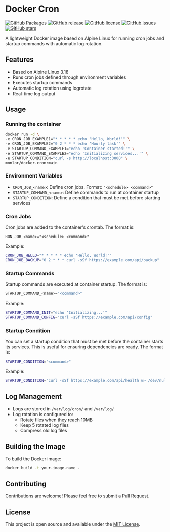 # Docker Cron

[![GitHub Packages](https://img.shields.io/badge/GitHub%20Packages-docker--cron-blue?logo=github)](https://github.com/monlor/docker-cron/pkgs/container/docker-cron)
[![GitHub release](https://img.shields.io/github/release/monlor/docker-cron.svg)](https://github.com/monlor/docker-cron/releases)
[![GitHub license](https://img.shields.io/github/license/monlor/docker-cron.svg)](https://github.com/monlor/docker-cron/blob/main/LICENSE)
[![GitHub issues](https://img.shields.io/github/issues/monlor/docker-cron.svg)](https://github.com/monlor/docker-cron/issues)
[![GitHub stars](https://img.shields.io/github/stars/monlor/docker-cron.svg)](https://github.com/monlor/docker-cron/stargazers)

A lightweight Docker image based on Alpine Linux for running cron jobs and startup commands with automatic log rotation.

## Features

- Based on Alpine Linux 3.18
- Runs cron jobs defined through environment variables
- Executes startup commands
- Automatic log rotation using logrotate
- Real-time log output

## Usage

### Running the container

```bash
docker run -d \
-e CRON_JOB_EXAMPLE1="* * * * * echo 'Hello, World!'" \
-e CRON_JOB_EXAMPLE2="0 2 * * * echo 'Hourly task'" \
-e STARTUP_COMMAND_EXAMPLE1="echo 'Container started!'" \
-e STARTUP_COMMAND_EXAMPLE2="echo 'Initializing services...'" \
-e STARTUP_CONDITION="curl -s http://localhost:3000" \
monlor/docker-cron:main
```

### Environment Variables

- `CRON_JOB_<name>`: Define cron jobs. Format: `"<schedule> <command>"`
- `STARTUP_COMMAND_<name>`: Define commands to run at container startup
- `STARTUP_CONDITION`: Define a condition that must be met before starting services

### Cron Jobs

Cron jobs are added to the container's crontab. The format is:

```
RON_JOB_<name>="<schedule> <command>"
```

Example:

```bash
CRON_JOB_HELLO="* * * * * echo 'Hello, World!'"
CRON_JOB_BACKUP="0 2 * * * curl -sSf https://example.com/api/backup"
```

### Startup Commands

Startup commands are executed at container startup. The format is:

```bash
STARTUP_COMMAND_<name>="<command>"
```

Example:

```bash
STARTUP_COMMAND_INIT="echo 'Initializing...'"
STARTUP_COMMAND_CONFIG="curl -sSf https://example.com/api/config"
```

### Startup Condition

You can set a startup condition that must be met before the container starts its services. This is useful for ensuring dependencies are ready. The format is:

```bash
STARTUP_CONDITION="<command>"
```

Example:

```bash
STARTUP_CONDITION="curl -sSf https://example.com/api/health &> /dev/null"
```

## Log Management

- Logs are stored in `/var/log/cron/` and `/var/log/`
- Log rotation is configured to:
  - Rotate files when they reach 10MB
  - Keep 5 rotated log files
  - Compress old log files

## Building the Image

To build the Docker image:

```bash
docker build -t your-image-name .
```

## Contributing

Contributions are welcome! Please feel free to submit a Pull Request.

## License

This project is open source and available under the [MIT License](LICENSE).
